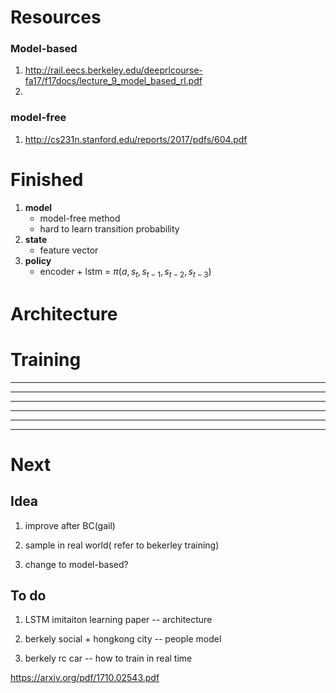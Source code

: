
# Resources
### Model-based
1. http://rail.eecs.berkeley.edu/deeprlcourse-fa17/f17docs/lecture_9_model_based_rl.pdf
2. 
### model-free
1. http://cs231n.stanford.edu/reports/2017/pdfs/604.pdf

# Finished
1. __model__
    - model-free method
    - hard to learn transition probability
2. __state__
    - feature vector
3. __policy__
    - encoder + lstm = $\pi(a,s_t,s_{t-1},s_{t-2},s_{t-3})$ 




# Architecture


# Training

---
---
---
---
---
---


# Next
## Idea
1. improve after BC(gail)

2. sample in real world( refer to bekerley training)
3. change to model-based?
## To do
1. LSTM imitaiton learning paper --  architecture

2. berkely social + hongkong city -- people model

3. berkely rc car -- how to train in real time






https://arxiv.org/pdf/1710.02543.pdf